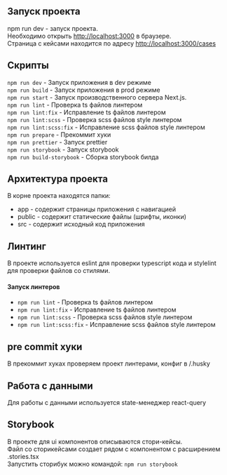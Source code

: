 ## Запуск проекта

npm run dev - запуск проекта.  
Необходимо открыть [http://localhost:3000](http://localhost:3000) в браузере.  
Страница с кейсами находится по адресу [http://localhost:3000/cases](http://localhost:3000/cases)

## Скрипты

`npm run dev` - Запуск приложения в dev режиме  
`npm run build` - Запуск приложения в prod режиме  
`npm run start` - Запуск производственного сервера Next.js.  
`npm run lint` - Проверка ts файлов линтером  
`npm run lint:fix` - Исправление ts файлов линтером  
`npm run lint:scss` - Проверка scss файлов style линтером  
`npm run lint:scss:fix` - Исправление scss файлов style линтером  
`npm run prepare` - Прекоммит хуки  
`npm run prettier` - Запуск prettier  
`npm run storybook` - Запуск storybook  
`npm run build-storybook` - Сборка storybook билда

## Архитектура проекта

В корне проекта находятся папки:

- app - содержит страницы приложения с навигацией
- public - содержит статические файлы (шрифты, иконки)
- src - содержит исходный код приложения

## Линтинг

В проекте используется eslint для проверки typescript кода и stylelint для проверки файлов со стилями.

#### Запуск линтеров

- `npm run lint` - Проверка ts файлов линтером
- `npm run lint:fix` - Исправление ts файлов линтером
- `npm run lint:scss` - Проверка scss файлов style линтером
- `npm run lint:scss:fix` - Исправление scss файлов style линтером

## pre commit хуки

В прекоммит хуках проверяем проект линтерами, конфиг в /.husky

## Работа с данными

Для работы с данными используется state-менеджер react-query

## Storybook

В проекте для ui компонентов описываются стори-кейсы.  
Файл со сторикейсами создает рядом с компонентом с расширением .stories.tsx  
Запустить сторибук можно командой: `npm run storybook`
